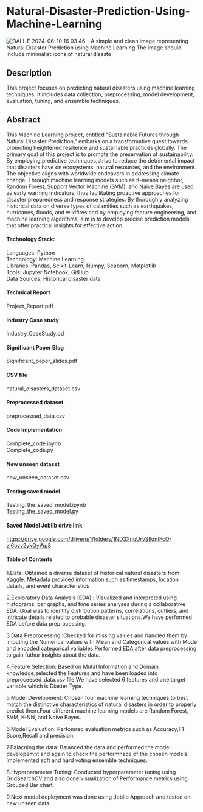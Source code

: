 
# Natural-Disaster-Prediction-Using-Machine-Learning

![DALL·E 2024-06-10 16 03 46 - A simple and clean image representing Natural Disaster Prediction using Machine Learning  The image should include minimalist icons of natural disaste](https://github.com/ManishaLagisetty/Natural-Disaster-Prediction-Using-Machine-Learning/assets/147951099/a3453f80-4973-4d50-a84e-c41f9ba7c5a0)


## Description
This project focuses on predicting natural disasters using machine learning techniques. It includes data collection, preprocessing, model development, evaluation, tuning, and ensemble techniques.

## Abstract
This Machine Learning project, entitled "Sustainable Futures through Natural Disaster Prediction," embarks on a transformative quest towards promoting heightened resilience and sustainable practices globally. The primary goal of this project is to promote the preservation of sustainability. By employing predictive techniques,strive to reduce the detrimental impact that disasters have on ecosystems, natural resources, and the environment. The objective aligns with worldwide endeavors in addressing climate change. Through machine learning models such as K-means neighbor, Random Forest, Support Vector Machine (SVM), and Naive Bayes are used as early warning indicators, thus facilitating proactive approaches for disaster preparedness and response strategies. By thoroughly analyzing historical data on diverse types of calamities such as earthquakes, hurricanes, floods, and wildfires and by employing feature engineering, and machine learning algorithms, aim is to develop precise prediction models that offer practical insights for effective action. 

#### Technology Stack:
Languages: Python <br>
Technology: Machine Learning <br>
Libraries: Pandas, Scikit-Learn, Numpy, Seaborn, Matplotlib <br>
Tools: Jupyter Notebook, GitHub <br>
Data Sources: Historical disaster data <br>

#### Technical Report
Project_Report.pdf

#### Industry Case study
Industry_CaseStudy.pd

#### Significant Paper Blog
Significant_paper_slides.pdf

#### CSV file
natural_disasters_dataset.csv 

#### Preprocessed dataset
preprocessed_data.csv

#### Code Implementation 
Complete_code.ipynb <br>
Complete_code.py

#### New unseen dataset 
new_unseen_dataset.csv 

#### Testing saved model
Testing_the_saved_model.ipynb <br>
Testing_the_saved_model.py

#### Saved Model Joblib drive link 
https://drive.google.com/drive/u/1/folders/1ND3XnuUrvSIkmtFcO-zI6ovv2ykQyWp3

#### Table of Contents

1.Data: Obtained a diverse dataset of historical natural disasters from Kaggle. Metadata provided information such as timestamps, location details, and event characteristics

2.Exploratory Data Analysis (EDA) : Visualized and interpreted using histograms, bar graphs, and time series analyses during a collaborative EDA. Goal was to identify distribution patterns, correlations, outliers, and intricate details related to probable disaster situations.We have performed EDA before data preprocessing.

3.Data Preprocessing :Checked for missing values and handled them by imputing the Numerical values with Mean and Categorical values with Mode and encoded categorical variables.Performed EDA after data preprocessing to gain futhur insights about the data.

4.Feature Selection: Based on Mutal Information and Domain knowledge,selected the Features and have been loaded into preproceesed_data.csv file.We have selected 6 features and one target variable which is Diaster Type.

5.Model Development: Chosen four machine learning techniques to best match the distinctive characteristics of natural disasters in order to properly predict them.Four different machine learning models are Random Forest, SVM, K-NN, and Naive Bayes.

6.Model Evaluation: Perfomred evaluation metrics such as Accuracy,F1 Score,Recall and precision.

7.Balacning the data: Balanced the data and performed the model developemnt and again to check the performnace of the chosen models. Implemented soft and hard voting ensemble techniques.

8.Hyperparameter Tuning: Conducted hyperparameter tuning using GridSearchCV and also done visualization of Performance metrics using Grouped Bar chart. 

9.Next model deployment was done using Joblib Approach and tested on new unseen data.

